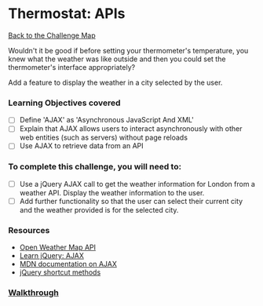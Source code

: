 # Thermostat: APIs

[Back to the Challenge Map](0_challenge_map.md)

Wouldn't it be good if before setting your thermometer's temperature, you knew what the weather was like outside and then you could set the thermometer's interface appropriately?

Add a feature to display the weather in a city selected by the user.

### Learning Objectives covered

- [ ] Define 'AJAX' as 'Asynchronous JavaScript And XML'
- [ ] Explain that AJAX allows users to interact asynchronously with other web entities (such as servers) without page reloads
- [ ] Use AJAX to retrieve data from an API

### To complete this challenge, you will need to:

- [ ] Use a jQuery AJAX call to get the weather information for London from a weather API.  Display the weather information to the user.
- [ ] Add further functionality so that the user can select their current city and the weather provided is for the selected city.

### Resources

- [Open Weather Map API](http://openweathermap.org/api)
- [Learn jQuery: AJAX](https://learn.jquery.com/ajax/)
- [MDN documentation on AJAX](https://developer.mozilla.org/en-US/docs/AJAX)
- [jQuery shortcut methods](http://api.jquery.com/category/ajax/shorthand-methods/)

### [Walkthrough](walkthroughs/8.md)
